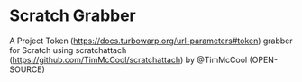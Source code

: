 # Scratch Grabber
A Project Token (https://docs.turbowarp.org/url-parameters#token) grabber for Scratch using scratchattach (https://github.com/TimMcCool/scratchattach) by @TimMcCool (OPEN-SOURCE)
